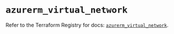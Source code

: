# `azurerm_virtual_network`

Refer to the Terraform Registry for docs: [`azurerm_virtual_network`](https://registry.terraform.io/providers/hashicorp/azurerm/4.4.0/docs/resources/virtual_network).

